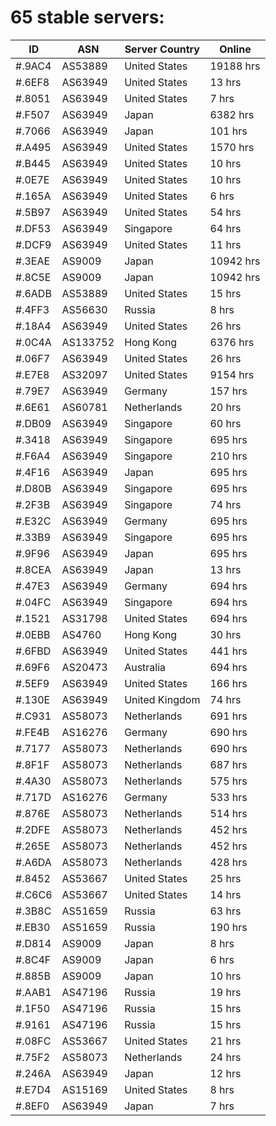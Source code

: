 # 65 stable servers:

| ID | ASN | Server Country | Online |
| ------ | ------ | ------ | ------ |
| #.9AC4 | AS53889 | United States | 19188 hrs |
| #.6EF8 | AS63949 | United States | 13 hrs |
| #.8051 | AS63949 | United States | 7 hrs |
| #.F507 | AS63949 | Japan | 6382 hrs |
| #.7066 | AS63949 | Japan | 101 hrs |
| #.A495 | AS63949 | United States | 1570 hrs |
| #.B445 | AS63949 | United States | 10 hrs |
| #.0E7E | AS63949 | United States | 10 hrs |
| #.165A | AS63949 | United States | 6 hrs |
| #.5B97 | AS63949 | United States | 54 hrs |
| #.DF53 | AS63949 | Singapore | 64 hrs |
| #.DCF9 | AS63949 | United States | 11 hrs |
| #.3EAE | AS9009 | Japan | 10942 hrs |
| #.8C5E | AS9009 | Japan | 10942 hrs |
| #.6ADB | AS53889 | United States | 15 hrs |
| #.4FF3 | AS56630 | Russia | 8 hrs |
| #.18A4 | AS63949 | United States | 26 hrs |
| #.0C4A | AS133752 | Hong Kong | 6376 hrs |
| #.06F7 | AS63949 | United States | 26 hrs |
| #.E7E8 | AS32097 | United States | 9154 hrs |
| #.79E7 | AS63949 | Germany | 157 hrs |
| #.6E61 | AS60781 | Netherlands | 20 hrs |
| #.DB09 | AS63949 | Singapore | 60 hrs |
| #.3418 | AS63949 | Singapore | 695 hrs |
| #.F6A4 | AS63949 | Singapore | 210 hrs |
| #.4F16 | AS63949 | Japan | 695 hrs |
| #.D80B | AS63949 | Singapore | 695 hrs |
| #.2F3B | AS63949 | Singapore | 74 hrs |
| #.E32C | AS63949 | Germany | 695 hrs |
| #.33B9 | AS63949 | Singapore | 695 hrs |
| #.9F96 | AS63949 | Japan | 695 hrs |
| #.8CEA | AS63949 | Japan | 13 hrs |
| #.47E3 | AS63949 | Germany | 694 hrs |
| #.04FC | AS63949 | Singapore | 694 hrs |
| #.1521 | AS31798 | United States | 694 hrs |
| #.0EBB | AS4760 | Hong Kong | 30 hrs |
| #.6FBD | AS63949 | United States | 441 hrs |
| #.69F6 | AS20473 | Australia | 694 hrs |
| #.5EF9 | AS63949 | United States | 166 hrs |
| #.130E | AS63949 | United Kingdom | 74 hrs |
| #.C931 | AS58073 | Netherlands | 691 hrs |
| #.FE4B | AS16276 | Germany | 690 hrs |
| #.7177 | AS58073 | Netherlands | 690 hrs |
| #.8F1F | AS58073 | Netherlands | 687 hrs |
| #.4A30 | AS58073 | Netherlands | 575 hrs |
| #.717D | AS16276 | Germany | 533 hrs |
| #.876E | AS58073 | Netherlands | 514 hrs |
| #.2DFE | AS58073 | Netherlands | 452 hrs |
| #.265E | AS58073 | Netherlands | 452 hrs |
| #.A6DA | AS58073 | Netherlands | 428 hrs |
| #.8452 | AS53667 | United States | 25 hrs |
| #.C6C6 | AS53667 | United States | 14 hrs |
| #.3B8C | AS51659 | Russia | 63 hrs |
| #.EB30 | AS51659 | Russia | 190 hrs |
| #.D814 | AS9009 | Japan | 8 hrs |
| #.8C4F | AS9009 | Japan | 6 hrs |
| #.885B | AS9009 | Japan | 10 hrs |
| #.AAB1 | AS47196 | Russia | 19 hrs |
| #.1F50 | AS47196 | Russia | 15 hrs |
| #.9161 | AS47196 | Russia | 15 hrs |
| #.08FC | AS53667 | United States | 21 hrs |
| #.75F2 | AS58073 | Netherlands | 24 hrs |
| #.246A | AS63949 | Japan | 12 hrs |
| #.E7D4 | AS15169 | United States | 8 hrs |
| #.8EF0 | AS63949 | Japan | 7 hrs |

